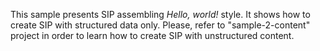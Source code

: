 This sample presents SIP assembling _Hello, world!_ style.
It shows how to create SIP with structured data only.
Please, refer to "sample-2-content" project in order to learn how to create SIP with unstructured content.
